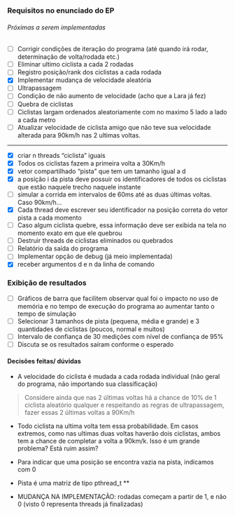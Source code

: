 ### Requisitos no enunciado do EP

###### Próximas a serem implementadas

- [ ] Corrigir condições de iteração do programa (até quando irá rodar, determinação de volta/rodada etc.)
- [ ] Eliminar ultimo ciclista a cada 2 rodadas
- [ ] Registro posição/rank dos ciclistas a cada rodada
- [x] Implementar mudança de velocidade aleatória
- [ ] Ultrapassagem
- [ ] Condição de não aumento de velocidade (acho que a Lara já fez)
- [ ] Quebra de ciclistas
- [ ] Ciclistas largam ordenados aleatoriamente com no maximo 5 lado a lado a cada metro
- [ ] Atualizar velocidade de ciclista amigo que não teve sua velocidade alterada para 90km/h nas 2 ultimas voltas.

---

- [x] criar n threads “ciclista” iguais
- [x] Todos os ciclistas fazem a primeira volta a 30Km/h
- [x] vetor compartilhado “pista” que tem um tamanho igual a d
- [x] a posição i da pista deve possuir os identificadores de todos os ciclistas que estão naquele trecho naquele instante
- [ ] simular a corrida em intervalos de 60ms até as duas últimas voltas. Caso 90km/h...
- [x] Cada thread deve escrever seu identificador na posição correta do vetor pista a cada momento
- [ ] Caso algum ciclista quebre, essa informação deve ser exibida na tela no momento exato em que ele quebrou
- [ ] Destruir threads de ciclistas eliminados ou quebrados
- [ ] Relatório da saída do programa
- [ ] Implementar opção de debug (já meio implementada)
- [x] receber argumentos d e n da linha de comando

### Exibição de resultados

- [ ] Gráficos de barra que facilitem observar qual foi o impacto no uso de memória e no tempo de execução do programa ao aumentar tanto o tempo de simulação
- [ ] Selecionar 3 tamanhos de pista (pequena, média e grande) e 3 quantidades de ciclistas (poucos, normal e muitos)
- [ ] Intervalo de confiança de 30 medições com nı́vel de confiança de 95%
- [ ] Discuta se os resultados saı́ram conforme o esperado

#### Decisões feitas/ dúvidas

- A velocidade do ciclista é mudada a cada rodada individual (não geral do programa, não importando sua classificação)

> Considere ainda que nas 2 últimas voltas há a chance de 10% de 1 ciclista aleatório qualquer e respeitando as regras de ultrapassagem, fazer essas 2 últimas voltas a 90Km/h

- Todo ciclista na ultima volta tem essa probabilidade. Em casos extremos, como nas ultimas duas voltas haverão dois ciclistas, ambos tem a chance de completar a volta a 90km/k. Isso é um grande problema? Está ruim assim?

- Para indicar que uma posição se encontra vazia na pista, indicamos com 0

- Pista é uma matriz de tipo pthread_t **

- MUDANÇA NA IMPLEMENTAÇÃO: rodadas começam a partir de 1, e não 0 (visto 0 representa threads já finalizadas)
